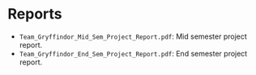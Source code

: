 # Reports

- `Team_Gryffindor_Mid_Sem_Project_Report.pdf`: Mid semester project report.
- `Team_Gryffindor_End_Sem_Project_Report.pdf`: End semester project report.
